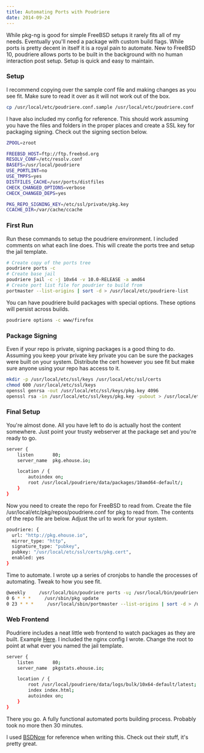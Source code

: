 ```yaml
---
title: Automating Ports with Poudriere
date: 2014-09-24
---
```


While pkg-ng is good for simple FreeBSD setups it rarely fits all of my needs. Eventually you'll need a package with
custom build flags. While ports is pretty decent in itself it is a royal pain to automate. New to FreeBSD 10, poudriere
allows ports to be built in the background with no human interaction post setup. Setup is quick and easy to maintain.

### Setup
I recommend copying over the sample conf file and making changes as you see fit. Make sure to read it over as it will
not work out of the box.

``` bash
cp /usr/local/etc/poudriere.conf.sample /usr/local/etc/poudriere.conf
```

I have also included my config for reference. This should work assuming you have the files and folders in the proper
places and create a SSL key for packaging signing. Check out the signing section below.

``` bash
ZPOOL=zroot

FREEBSD_HOST=ftp://ftp.freebsd.org
RESOLV_CONF=/etc/resolv.conf
BASEFS=/usr/local/poudriere
USE_PORTLINT=no
USE_TMPFS=yes
DISTFILES_CACHE=/usr/ports/distfiles
CHECK_CHANGED_OPTIONS=verbose
CHECK_CHANGED_DEPS=yes

PKG_REPO_SIGNING_KEY=/etc/ssl/private/pkg.key
CCACHE_DIR=/var/cache/ccache
```

### First Run
Run these commands to setup the poudriere environment. I included comments on what each line does. This will create the
ports tree and setup the jail template.

``` bash
# Create copy of the ports tree
poudriere ports -c
# Create base jail
poudriere jail -c -j 10x64 -v 10.0-RELEASE -a amd64
# Create port list file for poudrier to build from
portmaster --list-origins | sort -d > /usr/local/etc/poudriere-list
```

You can have poudriere build packages with special options. These options will persist across builds.

``` bash
poudriere options -c www/firefox
```

### Package Signing
Even if your repo is private, signing packages is a good thing to do. Assuming you keep your private key private you can
be sure the packages were built on your system. Distribute the cert however you see fit but make sure anyone using your
repo has access to it.

``` bash
mkdir -p /usr/local/etc/ssl/keys /usr/local/etc/ssl/certs
chmod 600 /usr/local/etc/ssl/keys
openssl genrsa -out /usr/local/etc/ssl/keys/pkg.key 4096
openssl rsa -in /usr/local/etc/ssl/keys/pkg.key -pubout > /usr/local/etc/ssl/certs/pkg.cert
```

### Final Setup
You're almost done. All you have left to do is actually host the content somewhere. Just point your trusty webserver at
the package set and you're ready to go.

``` bash
server {
    listen       80;
    server_name  pkg.ehouse.io;

    location / {
        autoindex on;
        root /usr/local/poudriere/data/packages/10amd64-default/;
    }
}
```

Now you need to create the repo for FreeBSD to read from. Create the file /usr/local/etc/pkg/repos/poudriere.conf for
pkg to read from. The contents of the repo file are below. Adjust the url to work for your system.

``` bash
poudriere: {
  url: "http://pkg.ehouse.io",
  mirror_type: "http",
  signature_type: "pubkey",
  pubkey: "/usr/local/etc/ssl/certs/pkg.cert",
  enabled: yes
}
```

Time to automate. I wrote up a series of cronjobs to handle the processes of automating. Tweak to how you see fit.

``` bash
@weekly     /usr/local/bin/poudriere ports -u; /usr/local/bin/poudriere bulk -f /usr/local/etc/poudriere-list -j 10x64
0 6 * * *     /usr/sbin/pkg update
0 23 * * *     /usr/local/sbin/portmaster --list-origins | sort -d > /usr/local/etc/poudriere-list
```

### Web Frontend
Poudriere includes a neat little web frontend to watch packages as they are built. Example
[Here](http://pkgstats.ehouse.io/). I included the nginx config I wrote. Change the root to point at what ever you
named the jail template.

``` bash
server {
    listen       80;
    server_name  pkgstats.ehouse.io;

    location / {
        root /usr/local/poudriere/data/logs/bulk/10x64-default/latest;
        index index.html;
        autoindex on;
    }
}
```
There you go. A fully functional automated ports building process. Probably took no more then 30 minutes.


I used [BSDNow](http://www.bsdnow.tv/tutorials/poudriere) for reference when writing this. Check out their stuff, it's
pretty great.
